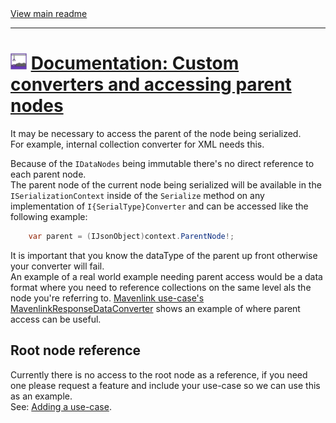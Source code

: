 [//]: # (Header)

<a href="https://github.com/Marvin-Brouwer/FluentSerializer#readme">
	View main readme
</a><hr/>
<h1>
	<img alt="icon" width="26" height="26"
		src="https://github.com/Marvin-Brouwer/FluentSerializer/raw/main/docs/logo/Logo.default.optimized.svg" />
	<a href="https://github.com/Marvin-Brouwer/FluentSerializer/blob/main/docs/help/advanced-concepts/Converter-parent-access.md">
		Documentation: Custom converters and accessing parent nodes
	</a>
</h1>

[//]: # (Body)

It may be necessary to access the parent of the node being serialized.  
For example, internal collection converter for XML needs this.  

Because of the `IDataNodes` being immutable there's no direct reference to each parent node.  
The parent node of the current node being serialized will be available in the `ISerializationContext` inside of the `Serialize` method on any implementation of `I{SerialType}Converter` and can be accessed like the following example:  

```csharp
	var parent = (IJsonObject)context.ParentNode!;
```

It is important that you know the dataType of the parent up front otherwise your converter will fail.  
An example of a real world example needing parent access would be a data format where you need to reference collections on the same level als the node you're referring to. [Mavenlink use-case's MavenlinkResponseDataConverter](https://github.com/Marvin-Brouwer/FluentSerializer/blob/main/src/FluentSerializer.UseCase.Mavenlink/Serializer/Converters/MavenlinkResponseDataConverter.cs) shows an example of where parent access can be useful.  

## Root node reference

Currently there is no access to the root node as a reference, if you need one please request a feature and include your use-case so we can use this as an example.  
See: [Adding a use-case](https://github.com/Marvin-Brouwer/FluentSerializer/blob/main/docs/help/advanced-concepts/Adding-a-use-case.md#readme).
